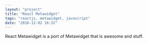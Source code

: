 ```yaml
---
layout: "project"
title: "React Metawidget"
tags: "reactjs, metawidget, javascript"
date: "2016-12-02 16:32"
---
```


React Metawidget is a port of Metawidget that is awesome and stuff.
